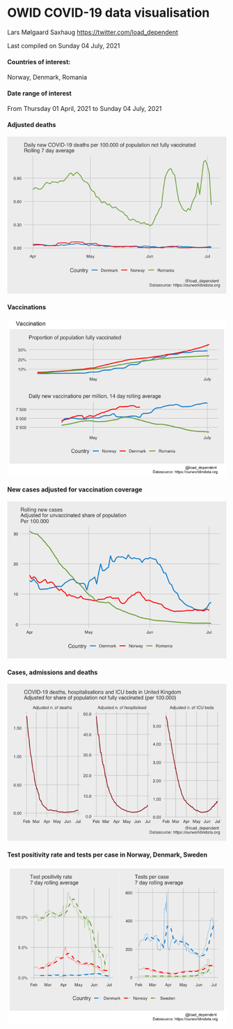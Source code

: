 OWID COVID-19 data visualisation
================
Lars Mølgaard Saxhaug <https://twitter.com/load_dependent>

Last compiled on Sunday 04 July, 2021

#### Countries of interest:

Norway, Denmark, Romania

#### Date range of interest

From Thursday 01 April, 2021 to Sunday 04 July, 2021

#### Adjusted deaths

![](README_files/figure-gfm/adjusted_deaths-1.png)<!-- -->

#### Vaccinations

![](README_files/figure-gfm/vaccinations-1.png)<!-- -->

#### New cases adjusted for vaccination coverage

![](README_files/figure-gfm/new%20cases-1.png)<!-- -->

#### Cases, admissions and deaths

![](README_files/figure-gfm/cases_adm_deathc-1.png)<!-- -->

#### Test positivity rate and tests per case in Norway, Denmark, Sweden

![](README_files/figure-gfm/tests-1.png)<!-- -->
